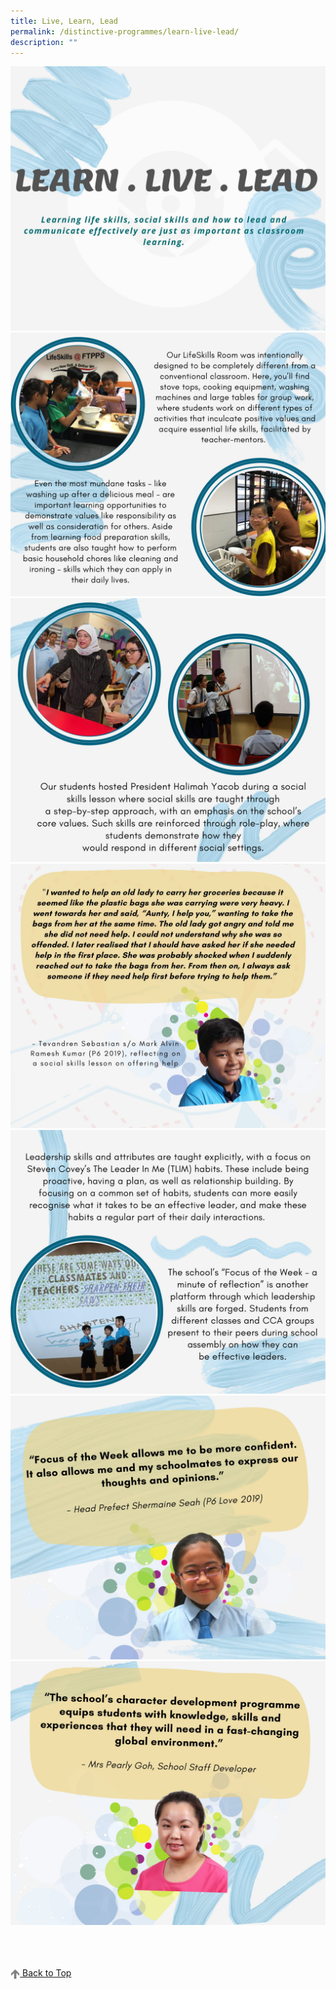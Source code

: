 ```yaml
---
title: Live, Learn, Lead
permalink: /distinctive-programmes/learn-live-lead/
description: ""
---
```

![](/images/1-LLL.jpg)
![](/images/2-LLL.jpg)
![](/images/3-LLL.jpg)
![](/images/4-LLL.jpg)
![](/images/5-LLL.jpg)
![](/images/6-LLL.jpg)
![](/images/7-LLL.jpg)


<br>
<br>
<br>

<a href="/distinctive-programmes/learn-live-lead#lo_main">
	 <img src="/images/arrow-up.png" style="width:3%" align="center"/> Back to Top
</a>